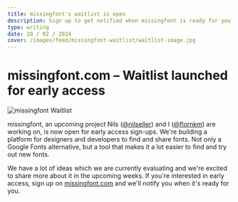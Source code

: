 ```yaml
---
title: missingfont's waitlist is open
description: Sign up to get notified when missingfont is ready for you.
type: writing
date: 20 / 02 / 2024
cover: /images/feed/missingfont-waitlist/waitlist-image.jpg
---
```


# missingfont.com – Waitlist launched for early access

![missingfont Waitlist](/images/feed/missingfont-waitlist/waitlist-image.jpg)

missingfont, an upcoming project Nils ([@nilseller](https://x.com/nilseller)) and I ([@flornkm](https://x.com/flornkm)) are working on, is now open for early access sign-ups. We're building a platform for designers and developers to find and share fonts. Not only a Google Fonts alternative, but a tool that makes it a lot easier to find and try out new fonts.

We have a lot of ideas which we are currently evaluating and we're excited to share more about it in the upcoming weeks. If you're interested in early access, sign up on [missingfont.com](https://missingfont.com) and we'll notify you when it's ready for you.
